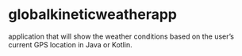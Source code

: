# globalkineticweatherapp
application that will show the weather conditions based on the user’s current GPS location in Java or Kotlin.
